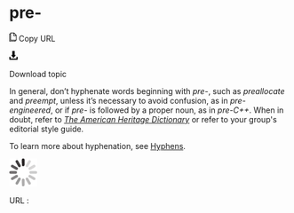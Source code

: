 ﻿# pre-

![Copy URL](media/pre/Copy.png)
Copy URL

![Download](media/pre/Download.png)

Download topic

In general, don’t hyphenate words beginning with *pre-*, such as *preallocate* and *preempt*, unless it’s necessary to avoid confusion, as in *pre-engineered*, or if *pre-* is followed by a proper noun, as in *pre-C++*. When in doubt, refer to [*The American Heritage Dictionary*](https://ahdictionary.com/) or refer to your group's editorial style guide.

To learn more about hyphenation, see [Hyphens](https://worldready.cloudapp.net/Styleguide/Read?id=2700&topicid=28765).

![In progress](media/pre/activity-large.gif)

URL :
